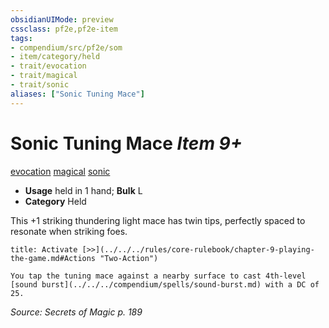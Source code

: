 ```yaml
---
obsidianUIMode: preview
cssclass: pf2e,pf2e-item
tags:
- compendium/src/pf2e/som
- item/category/held
- trait/evocation
- trait/magical
- trait/sonic
aliases: ["Sonic Tuning Mace"]
---
```

# Sonic Tuning Mace *Item 9+*  
[evocation](../../../rules/traits/evocation.md)  [magical](../../../rules/traits/magical.md)  [sonic](../../../rules/traits/sonic.md)  

- **Usage** held in 1 hand; **Bulk** L
- **Category** Held

This +1 striking thundering light mace has twin tips, perfectly spaced to resonate when striking foes.

```ad-embed-ability
title: Activate [>>](../../../rules/core-rulebook/chapter-9-playing-the-game.md#Actions "Two-Action")

You tap the tuning mace against a nearby surface to cast 4th-level [sound burst](../../../compendium/spells/sound-burst.md) with a DC of 25.
```

*Source: Secrets of Magic p. 189*
